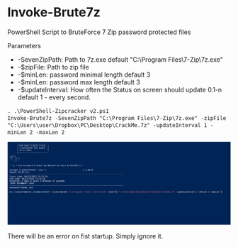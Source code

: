 # Invoke-Brute7z
PowerShell Script to BruteForce 7 Zip password protected files 

Parameters
- -SevenZipPath: Path to 7z.exe default "C:\Program Files\7-Zip\7z.exe"
- -$zipFile: Path to zip file
- -$minLen: password minimal length default 3
- -$minLen: password max length default 3
- -$updateInterval: How often the Status on screen should update 0.1-n default 1 - every second. 

```
. .\PowerShell-Zipcracker v2.ps1
Invoke-Brute7z -SevenZipPath "C:\Program Files\7-Zip\7z.exe" -zipFile "C:\Users\user\Dropbox\PC\Desktop\CrackMe.7z" -updateInterval 1 -minLen 2 -maxLen 2
```
![](https://github.com/S1lkys/Invoke-Brute7z/blob/e16757cf99ba3063f7da3f3243adf11272dfc8c3/Screenshot%202023-08-23%20233250.png)

There will be an error on fist startup. Simply ignore it.
